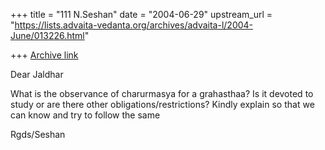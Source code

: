 +++
title = "111 N.Seshan"
date = "2004-06-29"
upstream_url = "https://lists.advaita-vedanta.org/archives/advaita-l/2004-June/013226.html"

+++
[Archive link](https://lists.advaita-vedanta.org/archives/advaita-l/2004-June/013226.html)



Dear Jaldhar

   What is the observance of charurmasya for a grahasthaa? Is it devoted 
to study or are there other obligations/restrictions? Kindly explain so 
that we can know and try to follow the same

Rgds/Seshan



